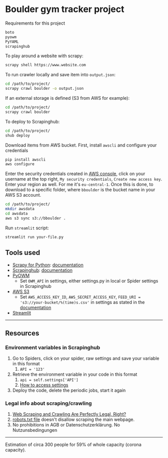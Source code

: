 # Boulder gym tracker project

Requirements for this project

```txt
boto
pyowm
PyYAML
scrapinghub
```

To play around a website with scrapy:

```bash
scrapy shell https://www.website.com
```

To run crawler locally and save item into `output.json`:

```bash
cd /path/to/project/
scrapy crawl boulder -o output.json
```

If an external storage is defined (S3 from AWS for example):

```bash
cd /path/to/project/
scrapy crawl boulder
```

To deploy to Scrapinghub:

```bash
cd /path/to/project/
shub deploy
```

Download items from AWS bucket. First, install `awscli` and configure your credentials

```bash
pip install awscli
aws configure
```

Enter the security credentials created in [AWS console](https://console.aws.amazon.com), click on your username at the top right, `My security credentials`, `Create new access key`. Enter your region as well. For me it's `eu-central-1`. Once this is done, to download to a specific folder, where `bboulder` is the bucket name in your AWS S3 account.

```bash
cd /path/to/project/
mkdir awsdata
cd awsdata
aws s3 sync s3://bboulder .
```

Run `streamlit` script:

```bash
streamlit run your-file.py
```

## Tools used

* [Scrapy for Python](https://scrapy.org/): [documentation](https://doc.scrapy.org/)
* [Scrapinghub](https://www.scrapinghub.com/scrapy-cloud/): [documentation](https://doc.scrapinghub.com/scrapy-cloud.html)
* [PyOWM](https://github.com/csparpa/pyowm)
  * Set `OWM_API` in settings, either settings.py in local or Spider settings in Scrapinghub
* [AWS S3](https://aws.amazon.com/s3/)
  * Set `AWS_ACCESS_KEY_ID`, `AWS_SECRET_ACCESS_KEY`, `FEED_URI = 's3://your-bucket/%(time)s.csv'` in settings as stated in the [documentation](https://doc.scrapy.org/en/latest/topics/feed-exports.html#s3)
* [Streamlit](https://streamlit.io/)

---------

## Resources

### Environment variables in Scrapinghub

1. Go to Spiders, click on your spider, raw settings and save your variable in this format
   1. `API = '123'`
2. Retrieve the environment variable in your code in this format
   1. `api = self.settings['API']`
   2. [How to access settings](https://doc.scrapy.org/en/latest/topics/settings.html)
3. Deploy the code, delete the periodic jobs, start it again

### Legal info about scraping/crawling

1. [Web Scraping and Crawling Are Perfectly Legal, Right?](https://benbernardblog.com/web-scraping-and-crawling-are-perfectly-legal-right/)
2. [robots.txt file](https://www.boulderwelt-muenchen-ost.de/robots.txt) doesn't disallow scraping the main webpage.
3. No prohibitions in AGB or Datenschutzerklärung. No Nutzunsbedingungen

---

Estimation of circa 300 people for 59% of whole capacity (corona capacity).
